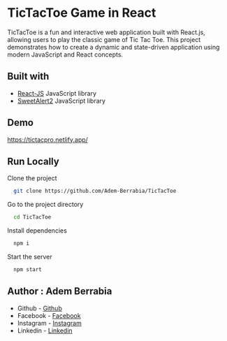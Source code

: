 # TicTacToe Game in React

TicTacToe is a fun and interactive web application built with React.js, allowing users to play the classic game of Tic Tac Toe. This project demonstrates how to create a dynamic and state-driven application using modern JavaScript and React concepts.

## Built with

- [React-JS](https://react.dev/) JavaScript library
- [SweetAlert2](https://sweetalert2.github.io/) JavaScript library

## Demo

https://tictacpro.netlify.app/

## Run Locally

Clone the project

```bash
  git clone https://github.com/Adem-Berrabia/TicTacToe
```

Go to the project directory

```bash
  cd TicTacToe
```

Install dependencies

```bash
  npm i
```

Start the server

```bash
  npm start
```

## Author : Adem Berrabia

- Github - [Github](https://github.com/ITSADEM)
- Facebook - [Facebook](https://www.facebook.com/profile.php?id=100022888083591)
- Instagram - [Instagram](https://www.instagram.com/adem_rb3/?hl=fr)
- Linkedin - [Linkedin](https://www.linkedin.com/in/ademberrabia/)
